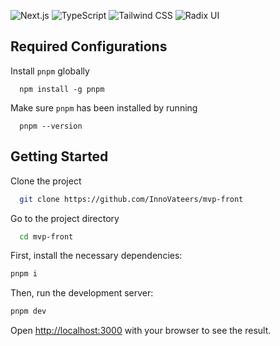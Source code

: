 ![Next.js](https://img.shields.io/badge/Next.js-14.2.13-000000)
![TypeScript](https://img.shields.io/badge/TypeScript-^5-3178C6)
![Tailwind CSS](https://img.shields.io/badge/Tailwind%20CSS-3.4.1-38B2AC)
![Radix UI](https://img.shields.io/badge/Radix%20UI-B2AC)

## Required Configurations

Install `pnpm` globally

```
  npm install -g pnpm
```

Make sure `pnpm` has been installed by running

```
  pnpm --version
```

## Getting Started

Clone the project

```bash
  git clone https://github.com/InnoVateers/mvp-front
```

Go to the project directory

```bash
  cd mvp-front
```

First, install the necessary dependencies:

```bash
pnpm i
```

Then, run the development server:

```bash
pnpm dev
```

Open [http://localhost:3000](http://localhost:3000) with your browser to see the result.